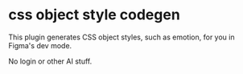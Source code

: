 # css object style codegen
This plugin generates CSS object styles, such as emotion, for you in Figma's dev mode.

No login or other AI stuff.